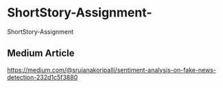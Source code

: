 # ShortStory-Assignment-
ShortStory-Assignment 


## Medium Article
https://medium.com/@srujanakoripalli/sentiment-analysis-on-fake-news-detection-232d1c5f3880
